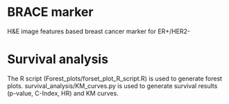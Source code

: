 # BRACE marker
H&E image features based breast cancer marker for ER+/HER2-

# Survival analysis

The R script (Forest_plots/forset_plot_R_script.R) is used to generate forest plots.
survival_analysis/KM_curves.py is used to generate survival results (p-value, C-Index, HR) and KM curves.
